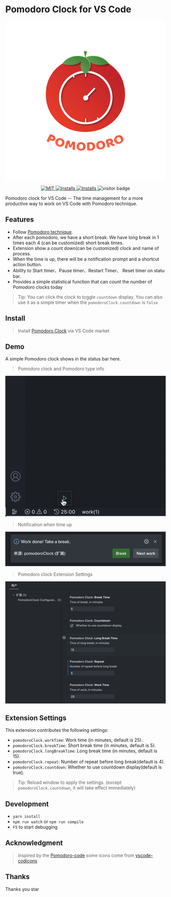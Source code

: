 # Pomodoro Clock for VS Code
<div align="center">
  <div align="center">
    <a href="https://github.com/jackluson/vscode-pomodoro-clock" target="__blank">
      <img src="./pomodoro-clock.png" alt="Logo"/>
    </a>
  </div>
  <p align="center">
    <a href="https://github.com/jackluson/vscode-pomodoro-clock/blob/main/LICENSE" target="__blank">
      <img
        src="https://img.shields.io/github/license/jackluson/vscode-pomodoro-clock?style=plastic"
        alt="MIT"
      />
    </a>
    <a href="https://marketplace.visualstudio.com/items?itemName=jackluson.pomodoro-clock">
    <img src="https://vsmarketplacebadge.apphb.com/version/jackluson.pomodoro-clock.svg" alt="Installs">
    </a>
    <a href="https://marketplace.visualstudio.com/items?itemName=jackluson.pomodoro-clock">
      <img src="https://vsmarketplacebadge.apphb.com/installs/jackluson.pomodoro-clock.svg" alt="Installs">
    </a>
    <img alt="visitor badge" src="https://visitor-badge.glitch.me/badge?page_id=jackluson.vscode-pomodoro-clock"/>
  </p>
</div>

Pomodoro clock for VS Code -- The time management for a more productive way to work on VS Code with Pomodoro technique.

## Features

- Follow [Pomodoro technique](https://en.wikipedia.org/wiki/Pomodoro_Technique).
- After each pomodoro, we have a short break. We have long break in 1 times each 4 (can be customized) short break times.
- Extension show a count down(can be customized) clock and name of process.
- When the time is up, there will be a notification prompt and a shortcut action button.
- Ability to Start timer、Pause timer、Restart Timer、 Reset timer on statu bar.
- Provides a simple statistical function that can count the number of Pomodoro clocks today

> Tip: You can click the clock to toggle `countdown` display.
> You can also use it as a simple timer when the `pomodoroClock.countdown` is `false`
## Install
>Install [Pomodoro Clock](https://marketplace.visualstudio.com/items?itemName=jackluson.pomodoro-clock) via VS Code market

## Demo
A simple Pomodoro clock shows in the status bar here.

> Pomodoro clock and Pomodoro type info

![Demo](./screenshots/demo.gif)

> Notification when time up

![Demo](./screenshots/time-up.jpg)

> Pomodoro clock Extension Settings

![Demo](./screenshots/vscode-config.jpg)

## Extension Settings
This extension contributes the following settings:

- `pomodoroClock.workTime`: Work time (in minutes, default is 25).
- `pomodoroClock.breakTime`: Short break time (in minutes, default is 5).
- `pomodoroClock.longBreakTime`: Long break time (in minutes, default is 15).
- `pomodoroClock.repeat`: Number of repeat before long break(default is 4).
- `pomodoroClock.countdown`: Whether to use countdown display(default is true).

> Tip: Reload window to apply the settings. (except `pomodoroClock.countdown`, it will take effect immediately)

## Development

- `yarn install`
- `npm run watch` or `npm run compile`
- `F5` to start debugging

## Acknowledgment

> Inspired by the [Pomodoro-code](https://marketplace.visualstudio.com/items?itemName=odonno.pomodoro-code)
> some icons come from <a href="https://github.com/microsoft/vscode-codicons" title="vscode-codicons">vscode-codicons</a>

## Thanks
Thanks you star
